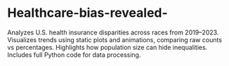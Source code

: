 # Healthcare-bias-revealed-
Analyzes U.S. health insurance disparities across races from 2019–2023. Visualizes trends using static plots and animations, comparing raw counts vs percentages. Highlights how population size can hide inequalities. Includes full Python code for data processing.
